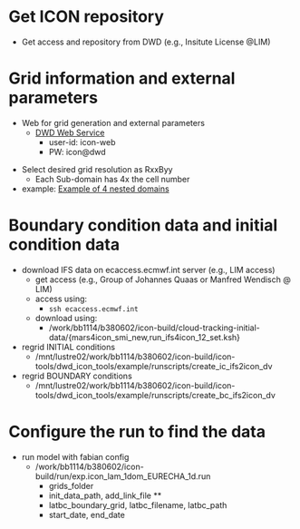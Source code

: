 # Get ICON repository

- Get access and repository from DWD (e.g., Insitute License @LIM)

# Grid information and external parameters

- Web for grid generation and external parameters 
	- [DWD Web Service](https://oflxd21.dwd.de/cgi-bin/spp1167/webservice.cgi)
	    + user-id: 	icon-web
	    + PW: icon@dwd
+ Select desired grid resolution as RxxByy
    + Each Sub-domain has 4x the cell number
+ example:  [Example of 4 nested domains](examples/grid_dwd_web.pdf)

# Boundary condition data and initial condition data

+ download IFS data on ecaccess.ecmwf.int server (e.g., LIM access)
    - get access (e.g., Group of Johannes Quaas or Manfred Wendisch @ LIM)
    - access using: 
        - `ssh ecaccess.ecmwf.int`
    - download using:
        - /work/bb1114/b380602/icon-build/cloud-tracking-initial-data/{mars4icon_smi_new,run_ifs4icon_12_set.ksh}
+ regrid INITIAL conditions
    + /mnt/lustre02/work/bb1114/b380602/icon-build/icon-tools/dwd_icon_tools/example/runscripts/create_ic_ifs2icon_dv
+ regrid BOUNDARY conditions
    + /mnt/lustre02/work/bb1114/b380602/icon-build/icon-tools/dwd_icon_tools/example/runscripts/create_bc_ifs2icon_dv


# Configure the run to find the data

+ run model with fabian config
    + /work/bb1114/b380602/icon-build/run/exp.icon_lam_1dom_EURECHA_1d.run
        - grids_folder
        - init_data_path, add_link_file **
        - latbc_boundary_grid, latbc_filename, latbc_path
        - start_date, end_date
